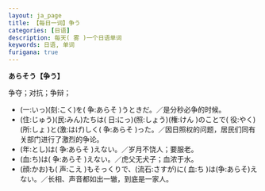```yaml
---
layout: ja_page
title: 【每日一词】争う
categories: [日语]
description: 每天( 雾 )一个日语单词
keywords: 日语, 单词
furigana: true
---
```


**あらそう【争う】**

争夺；对抗；争辩；
-	(一:いっ)(刻:こく)を( 争:あらそ )うときだ。／是分秒必争的时候。
-	(住:じゅう)(民:みん)たちは( 日:にっ)(照:しょう)(権:けん )のことで( 役:やく)(所:しょ )と(激:はげ)しく( 争:あらそ )った。／因日照权的问题，居民们同有关部门进行了激烈的争论。
-	(年:とし)は( 争:あらそ )えない。／岁月不饶人；要服老。
-	(血:ち)は( 争:あらそ )えない。／虎父无犬子；血浓于水。
-	(顔:かお)も( 声:こえ )もそっくりで、(流石:さすが)に( 血:ち )は(争:あらそ)えない。／长相、声音都如出一辙，到底是一家人。
